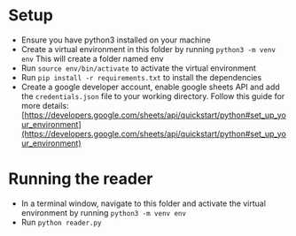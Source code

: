 
# Setup
- Ensure you have python3 installed on your machine
- Create a virtual environment in this folder by running `python3 -m venv env` This will create a folder named env
- Run `source env/bin/activate` to activate the virtual environment
- Run `pip install -r requirements.txt` to install the dependencies
- Create a google developer account, enable google sheets API and add the `credentials.json` file to your working directory. Follow this guide for more details: [https://developers.google.com/sheets/api/quickstart/python#set_up_your_environment](https://developers.google.com/sheets/api/quickstart/python#set_up_your_environment)

# Running the reader
- In a terminal window, navigate to this folder and activate the virtual environment by running `python3 -m venv env`
- Run `python reader.py`



